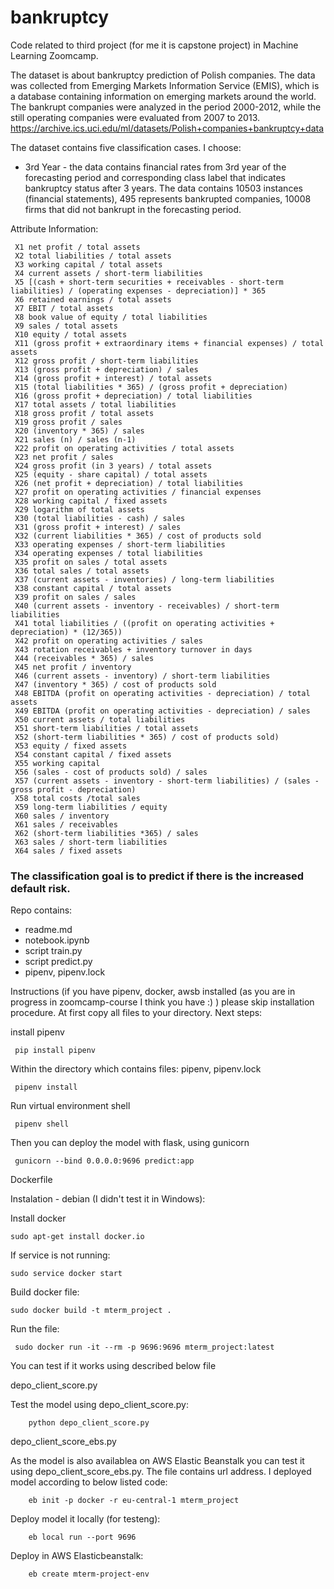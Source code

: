 # bankruptcy

Code related to third project (for me it is capstone project) in Machine Learning Zoomcamp.

The dataset is about bankruptcy prediction of Polish companies. The data was collected from Emerging Markets Information Service (EMIS), which is a database containing information on emerging markets around the world. The bankrupt companies were analyzed in the period 2000-2012, while the still operating companies were evaluated from 2007 to 2013.
https://archive.ics.uci.edu/ml/datasets/Polish+companies+bankruptcy+data

The dataset contains five classification cases. I choose:
- 3rd Year - the data contains financial rates from 3rd year of the forecasting period and corresponding class label that indicates bankruptcy status after 3 years. The data contains 10503 instances (financial statements), 495 represents bankrupted companies, 10008 firms that did not bankrupt in the forecasting period.


Attribute Information:

     X1 net profit / total assets
     X2 total liabilities / total assets
     X3 working capital / total assets
     X4 current assets / short-term liabilities
     X5 [(cash + short-term securities + receivables - short-term liabilities) / (operating expenses - depreciation)] * 365
     X6 retained earnings / total assets
     X7 EBIT / total assets
     X8 book value of equity / total liabilities
     X9 sales / total assets
     X10 equity / total assets
     X11 (gross profit + extraordinary items + financial expenses) / total assets
     X12 gross profit / short-term liabilities
     X13 (gross profit + depreciation) / sales
     X14 (gross profit + interest) / total assets
     X15 (total liabilities * 365) / (gross profit + depreciation)
     X16 (gross profit + depreciation) / total liabilities
     X17 total assets / total liabilities
     X18 gross profit / total assets
     X19 gross profit / sales
     X20 (inventory * 365) / sales
     X21 sales (n) / sales (n-1)
     X22 profit on operating activities / total assets
     X23 net profit / sales
     X24 gross profit (in 3 years) / total assets
     X25 (equity - share capital) / total assets
     X26 (net profit + depreciation) / total liabilities
     X27 profit on operating activities / financial expenses
     X28 working capital / fixed assets
     X29 logarithm of total assets
     X30 (total liabilities - cash) / sales
     X31 (gross profit + interest) / sales
     X32 (current liabilities * 365) / cost of products sold
     X33 operating expenses / short-term liabilities
     X34 operating expenses / total liabilities
     X35 profit on sales / total assets
     X36 total sales / total assets
     X37 (current assets - inventories) / long-term liabilities
     X38 constant capital / total assets
     X39 profit on sales / sales
     X40 (current assets - inventory - receivables) / short-term liabilities
     X41 total liabilities / ((profit on operating activities + depreciation) * (12/365))
     X42 profit on operating activities / sales
     X43 rotation receivables + inventory turnover in days
     X44 (receivables * 365) / sales
     X45 net profit / inventory
     X46 (current assets - inventory) / short-term liabilities
     X47 (inventory * 365) / cost of products sold
     X48 EBITDA (profit on operating activities - depreciation) / total assets
     X49 EBITDA (profit on operating activities - depreciation) / sales
     X50 current assets / total liabilities
     X51 short-term liabilities / total assets
     X52 (short-term liabilities * 365) / cost of products sold)
     X53 equity / fixed assets
     X54 constant capital / fixed assets
     X55 working capital
     X56 (sales - cost of products sold) / sales
     X57 (current assets - inventory - short-term liabilities) / (sales - gross profit - depreciation)
     X58 total costs /total sales
     X59 long-term liabilities / equity
     X60 sales / inventory
     X61 sales / receivables
     X62 (short-term liabilities *365) / sales
     X63 sales / short-term liabilities
     X64 sales / fixed assets

### The classification goal is to predict if there is the increased default risk.


Repo contains:

   *  readme.md
   *  notebook.ipynb
   *  script train.py
   *  script predict.py
   *  pipenv, pipenv.lock



Instructions (if you have pipenv, docker, awsb installed (as you are in progress in zoomcamp-course I think you have :) ) please skip installation procedure. At first copy all files to your directory. Next steps:

install pipenv

     pip install pipenv
Within the directory which contains files: pipenv, pipenv.lock

     pipenv install 
Run virtual environment shell

     pipenv shell 
Then you can deploy the model with flask, using gunicorn

     gunicorn --bind 0.0.0.0:9696 predict:app
Dockerfile

Instalation - debian (I didn't test it in Windows):

Install docker

    sudo apt-get install docker.io
If service is not running:

    sudo service docker start
Build docker file:

    sudo docker build -t mterm_project .
Run the file:

     sudo docker run -it --rm -p 9696:9696 mterm_project:latest
You can test if it works using described below file

depo_client_score.py

Test the model using depo_client_score.py:

        python depo_client_score.py
depo_client_score_ebs.py

As the model is also availablea on AWS Elastic Beanstalk you can test it using depo_client_score_ebs.py. The file contains url address. I deployed model according to below listed code:

        eb init -p docker -r eu-central-1 mterm_project
Deploy model it locally (for testeng):

        eb local run --port 9696
Deploy in AWS Elasticbeanstalk:

        eb create mterm-project-env
